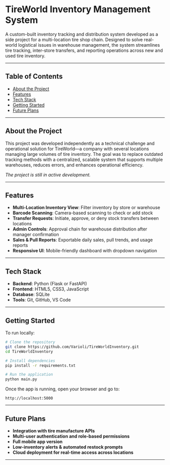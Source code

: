 # TireWorld Inventory Management System

A custom-built inventory tracking and distribution system developed as a side project for a multi-location tire shop chain. Designed to solve real-world logistical issues in warehouse management, the system streamlines tire tracking, inter-store transfers, and reporting operations across new and used tire inventory.

---

## Table of Contents

- [About the Project](#about-the-project)
- [Features](#features)
- [Tech Stack](#tech-stack)
- [Getting Started](#getting-started)
- [Future Plans](#future-plans)

---

## About the Project

This project was developed independently as a technical challenge and operational solution for TireWorld—a company with several locations managing large volumes of tire inventory. The goal was to replace outdated tracking methods with a centralized, scalable system that supports multiple warehouses, reduces errors, and enhances operational efficiency.

*The project is still in active development.*

---

## Features

- **Multi-Location Inventory View**: Filter inventory by store or warehouse  
- **Barcode Scanning**: Camera-based scanning to check or add stock  
- **Transfer Requests**: Initiate, approve, or deny stock transfers between locations  
- **Admin Controls**: Approval chain for warehouse distribution after manager confirmation  
- **Sales & Pull Reports**: Exportable daily sales, pull trends, and usage reports  
- **Responsive UI**: Mobile-friendly dashboard with dropdown navigation  

---

## Tech Stack

- **Backend**: Python (Flask or FastAPI)  
- **Frontend**: HTML5, CSS3, JavaScript  
- **Database**: SQLite  
- **Tools**: Git, GitHub, VS Code  

---

## Getting Started

To run locally:

```bash
# Clone the repository
git clone https://github.com/Varioli/TireWorldInventory.git
cd TireWorldInventory

# Install dependencies
pip install -r requirements.txt

# Run the application
python main.py
```

Once the app is running, open your browser and go to:
```
http://localhost:5000
```

---

## Future Plans

- **Integration with tire manufacture APIs** 
- **Multi-user authentication and role-based permissions**  
- **Full mobile app version**  
- **Low-inventory alerts & automated restock prompts**  
- **Cloud deployment for real-time access across locations**  

---